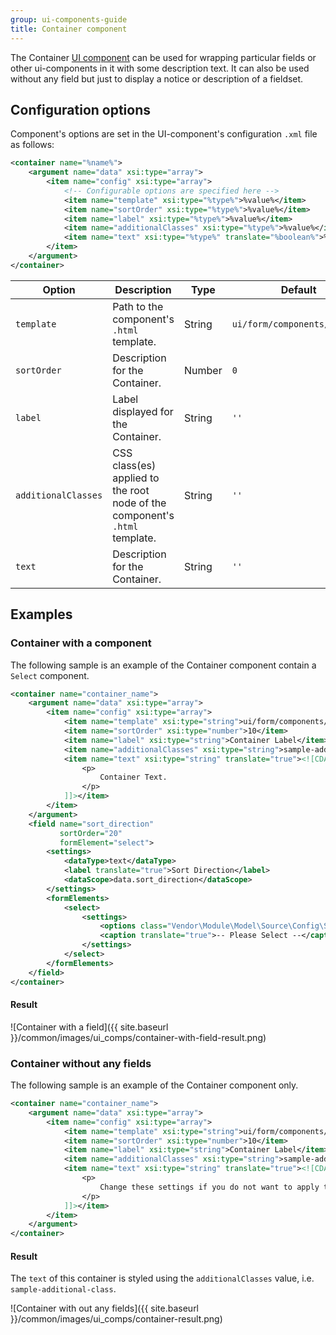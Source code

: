 ```yaml
---
group: ui-components-guide
title: Container component
---
```


The Container [UI component](https://glossary.magento.com/ui-component) can be used for wrapping particular fields or other ui-components in it with some description text. It can also be used without any field but just to display a notice or description of a fieldset.

## Configuration options

Component's options are set in the UI-component's configuration `.xml` file as follows:

```xml
<container name="%name%">
    <argument name="data" xsi:type="array">
        <item name="config" xsi:type="array">
            <!-- Configurable options are specified here -->
            <item name="template" xsi:type="%type%">%value%</item>
            <item name="sortOrder" xsi:type="%type%">%value%</item>
            <item name="label" xsi:type="%type%">%value%</item>
            <item name="additionalClasses" xsi:type="%type%">%value%</item>
            <item name="text" xsi:type="%type%" translate="%boolean%">%value%</item>
        </item>
    </argument>
</container>
```

| Option | Description | Type | Default |
| --- | --- | --- | --- |
| `template` | Path to the component's `.html` template. | String | `ui/form/components/complex` |
| `sortOrder` | Description for the Container. | Number | `0` |
| `label` | Label displayed for the Container. | String | `''` |
| `additionalClasses` | CSS class(es) applied to the root node of the component's `.html` template. | String | `''` |
| `text` | Description for the Container. | String | `''` |

## Examples

### Container with a component

The following sample is an example of the Container component contain a `Select` component.

```xml
<container name="container_name">
    <argument name="data" xsi:type="array">
        <item name="config" xsi:type="array">
            <item name="template" xsi:type="string">ui/form/components/complex</item>
            <item name="sortOrder" xsi:type="number">10</item>
            <item name="label" xsi:type="string">Container Label</item>
            <item name="additionalClasses" xsi:type="string">sample-additional-class</item>
            <item name="text" xsi:type="string" translate="true"><![CDATA[
                <p>
                    Container Text.
                </p>
            ]]></item>
        </item>
    </argument>
    <field name="sort_direction"
           sortOrder="20"
           formElement="select">
        <settings>
            <dataType>text</dataType>
            <label translate="true">Sort Direction</label>
            <dataScope>data.sort_direction</dataScope>
        </settings>
        <formElements>
            <select>
                <settings>
                    <options class="Vendor\Module\Model\Source\Config\SortDirection" />
                    <caption translate="true">-- Please Select --</caption>
                </settings>
            </select>
        </formElements>
    </field>
</container>
```
#### Result

![Container with a field]({{ site.baseurl }}/common/images/ui_comps/container-with-field-result.png)

### Container without any fields

The following sample is an example of the Container component only.

```xml
<container name="container_name">
    <argument name="data" xsi:type="array">
        <item name="config" xsi:type="array">
            <item name="template" xsi:type="string">ui/form/components/complex</item>
            <item name="sortOrder" xsi:type="number">10</item>
            <item name="label" xsi:type="string">Container Label</item>
            <item name="additionalClasses" xsi:type="string">sample-additional-class</item>
            <item name="text" xsi:type="string" translate="true"><![CDATA[
                <p>
                    Change these settings if you do not want to apply the global display configurations.
                </p>
            ]]></item>
        </item>
    </argument>
</container>
```

#### Result

The `text` of this container is styled using the `additionalClasses` value, i.e. `sample-additional-class`.

![Container with out any fields]({{ site.baseurl }}/common/images/ui_comps/container-result.png)